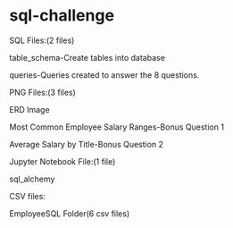# sql-challenge

SQL Files:(2 files)

table_schema-Create tables into database

queries-Queries created to answer the 8 questions.


PNG Files:(3 files)

ERD Image

Most Common Employee Salary Ranges-Bonus Question 1

Average Salary by Title-Bonus Question 2

Jupyter Notebook File:(1 file)

sql_alchemy

CSV files:

EmployeeSQL Folder(6 csv files)

